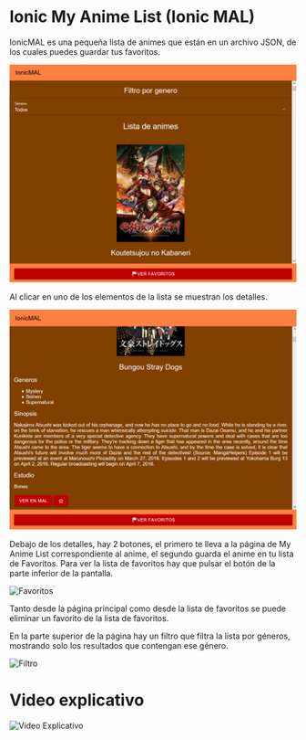 # Ionic My Anime List (Ionic MAL)

IonicMAL es una pequeña lista de animes que están en un archivo JSON, de los cuales puedes guardar tus favoritos.

![Página principal](./images/Home.PNG)

Al clicar en uno de los elementos de la lista se muestran los detalles.

![Detalles](./images/Detalles.PNG)

Debajo de los detalles, hay 2 botones, el primero te lleva a la página de My Anime List correspondiente al anime, el segundo guarda el anime en tu lista de Favoritos. Para ver la lista de favoritos hay que pulsar el botón de la parte inferior de la pantalla.

![Favoritos](./images/Favoritos.gif)

Tanto desde la página principal como desde la lista de favoritos se puede eliminar un favorito de la lista de favoritos.

En la parte superior de la página hay un filtro que filtra la lista por géneros, mostrando solo los resultados que contengan ese género.

![Filtro](./images/Filtro.gif)

# Video explicativo

![Video Explicativo](https://youtu.be/ui57IxJW7ZM "Video explicativo")
